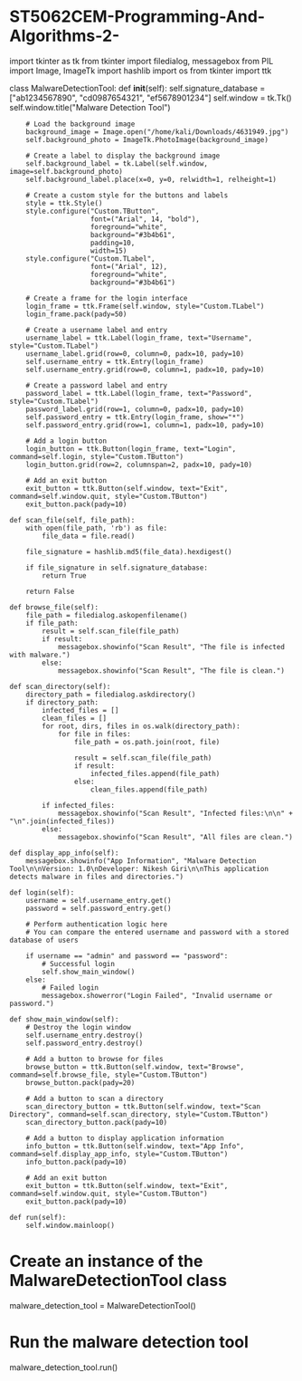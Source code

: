 # ST5062CEM-Programming-And-Algorithms-2-
import tkinter as tk
from tkinter import filedialog, messagebox
from PIL import Image, ImageTk
import hashlib
import os
from tkinter import ttk

class MalwareDetectionTool:
    def __init__(self):
        self.signature_database = ["ab1234567890", "cd0987654321", "ef5678901234"]
        self.window = tk.Tk()
        self.window.title("Malware Detection Tool")
        
        # Load the background image
        background_image = Image.open("/home/kali/Downloads/4631949.jpg")
        self.background_photo = ImageTk.PhotoImage(background_image)
        
        # Create a label to display the background image
        self.background_label = tk.Label(self.window, image=self.background_photo)
        self.background_label.place(x=0, y=0, relwidth=1, relheight=1)
        
        # Create a custom style for the buttons and labels
        style = ttk.Style()
        style.configure("Custom.TButton",
                        font=("Arial", 14, "bold"),
                        foreground="white",
                        background="#3b4b61",
                        padding=10,
                        width=15)
        style.configure("Custom.TLabel",
                        font=("Arial", 12),
                        foreground="white",
                        background="#3b4b61")
        
        # Create a frame for the login interface
        login_frame = ttk.Frame(self.window, style="Custom.TLabel")
        login_frame.pack(pady=50)
        
        # Create a username label and entry
        username_label = ttk.Label(login_frame, text="Username", style="Custom.TLabel")
        username_label.grid(row=0, column=0, padx=10, pady=10)
        self.username_entry = ttk.Entry(login_frame)
        self.username_entry.grid(row=0, column=1, padx=10, pady=10)
        
        # Create a password label and entry
        password_label = ttk.Label(login_frame, text="Password", style="Custom.TLabel")
        password_label.grid(row=1, column=0, padx=10, pady=10)
        self.password_entry = ttk.Entry(login_frame, show="*")
        self.password_entry.grid(row=1, column=1, padx=10, pady=10)
        
        # Add a login button
        login_button = ttk.Button(login_frame, text="Login", command=self.login, style="Custom.TButton")
        login_button.grid(row=2, columnspan=2, padx=10, pady=10)
        
        # Add an exit button
        exit_button = ttk.Button(self.window, text="Exit", command=self.window.quit, style="Custom.TButton")
        exit_button.pack(pady=10)
        
    def scan_file(self, file_path):
        with open(file_path, 'rb') as file:
            file_data = file.read()
        
        file_signature = hashlib.md5(file_data).hexdigest()
        
        if file_signature in self.signature_database:
            return True
        
        return False
    
    def browse_file(self):
        file_path = filedialog.askopenfilename()
        if file_path:
            result = self.scan_file(file_path)
            if result:
                messagebox.showinfo("Scan Result", "The file is infected with malware.")
            else:
                messagebox.showinfo("Scan Result", "The file is clean.")
                
    def scan_directory(self):
        directory_path = filedialog.askdirectory()
        if directory_path:
            infected_files = []
            clean_files = []
            for root, dirs, files in os.walk(directory_path):
                for file in files:
                    file_path = os.path.join(root, file)

                    result = self.scan_file(file_path)
                    if result:
                        infected_files.append(file_path)
                    else:
                        clean_files.append(file_path)

            if infected_files:
                messagebox.showinfo("Scan Result", "Infected files:\n\n" + "\n".join(infected_files))
            else:
                messagebox.showinfo("Scan Result", "All files are clean.")

    def display_app_info(self):
        messagebox.showinfo("App Information", "Malware Detection Tool\n\nVersion: 1.0\nDeveloper: Nikesh Giri\n\nThis application detects malware in files and directories.")

    def login(self):
        username = self.username_entry.get()
        password = self.password_entry.get()

        # Perform authentication logic here
        # You can compare the entered username and password with a stored database of users

        if username == "admin" and password == "password":
            # Successful login
            self.show_main_window()
        else:
            # Failed login
            messagebox.showerror("Login Failed", "Invalid username or password.")

    def show_main_window(self):
        # Destroy the login window
        self.username_entry.destroy()
        self.password_entry.destroy()

        # Add a button to browse for files
        browse_button = ttk.Button(self.window, text="Browse", command=self.browse_file, style="Custom.TButton")
        browse_button.pack(pady=20)

        # Add a button to scan a directory
        scan_directory_button = ttk.Button(self.window, text="Scan Directory", command=self.scan_directory, style="Custom.TButton")
        scan_directory_button.pack(pady=10)

        # Add a button to display application information
        info_button = ttk.Button(self.window, text="App Info", command=self.display_app_info, style="Custom.TButton")
        info_button.pack(pady=10)

        # Add an exit button
        exit_button = ttk.Button(self.window, text="Exit", command=self.window.quit, style="Custom.TButton")
        exit_button.pack(pady=10)

    def run(self):
        self.window.mainloop()

# Create an instance of the MalwareDetectionTool class
malware_detection_tool = MalwareDetectionTool()

# Run the malware detection tool
malware_detection_tool.run()
